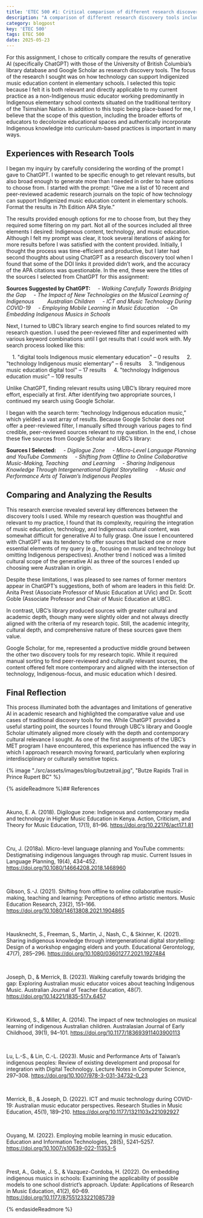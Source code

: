 ```yaml
---
title: 'ETEC 500 #1: Critical comparison of different research discovery tools'
description: "A comparison of different research discovery tools including ChatGPT, UBC Library, and Google Scholar"
category: blogpost
key: 'ETEC 500'
tags: ETEC 500
date: 2025-05-23
---
```

For this assignment, I chose to critically compare the results of generative AI (specifically ChatGPT) with those of the University of British Columbia’s library database and Google Scholar as research discovery tools. The focus of the research I sought was on how technology can support Indigenized music education content in elementary schools. I selected this topic because I felt it is both relevant and directly applicable to my current practice as a non-Indigenous music educator working predominantly in Indigenous elementary school contexts situated on the traditional territory of the Tsimshian Nation. In addition to this topic being place-based for me, I believe that the scope of this question, including the broader efforts of educators to decolonize educational spaces and authentically incorporate Indigenous knowledge into curriculum-based practices is important in many ways.

## Experiences with Research Tools
I began my inquiry by carefully considering the wording of the prompt I gave to ChatGPT. I wanted to be specific enough to get relevant results, but also broad enough to generate more than I needed in order to have options to choose from. I started with the prompt: “Give me a list of 10 recent and peer-reviewed academic research journals on the topic of how technology can support Indigenized music education content in elementary schools. Format the results in 7th Edition APA Style.”

The results provided enough options for me to choose from, but they they required some filtering on my part. Not all of the sources included all three elements I desired: Indigenous content, technology, and music education. Although I felt my prompt was clear, it took several iterations of asking for more results before I was satisfied with the content provided. Initially, I thought the process was time-efficient and productive, but I later had second thoughts about using ChatGPT as a research discovery tool when I found that some of the DOI links it provided didn’t work, and the accuracy of the APA citations was questionable. In the end, these were the titles of the sources I selected from ChatGPT for this assignment:

 **Sources Suggested by ChatGPT:**
  &nbsp;&nbsp;&nbsp;&nbsp;- *Walking Carefully Towards Bridging the Gap*
  &nbsp;&nbsp;&nbsp;&nbsp;- *The Impact of New Technologies on the Musical Learning of Indigenous* &nbsp;&nbsp;&nbsp;&nbsp;&nbsp;&nbsp;&nbsp;&nbsp;*Australian Children*
  &nbsp;&nbsp;&nbsp;&nbsp;- *ICT and Music Technology During COVID-19*
 &nbsp;&nbsp;&nbsp;&nbsp;- *Employing Mobile Learning in Music Education*
&nbsp;&nbsp;&nbsp;&nbsp;- *On Embedding Indigenous Musics in Schools*


Next, I turned to UBC’s library search engine to find sources related to my research question. I used the peer-reviewed filter and experimented with various keyword combinations until I got results that I could work with. My search process looked like this:

  &nbsp;&nbsp;&nbsp;&nbsp;1. "digital tools Indigenous music elementary education" – 0 results
   &nbsp;&nbsp;&nbsp;&nbsp;2. "technology Indigenous music elementary" – 6 results
  &nbsp;&nbsp;&nbsp;&nbsp;3. "Indigenous music education digital tool" – 17 results
  &nbsp;&nbsp;&nbsp;&nbsp;4. "technology Indigenous education music" – 109 results

Unlike ChatGPT, finding relevant results using UBC’s library required more effort, especially at first. After identifying two appropriate sources, I continued my search using Google Scholar.

I began with the search term: “technology Indigenous education music,” which yielded a vast array of results. Because Google Scholar does not offer a peer-reviewed filter, I manually sifted through various pages to find credible, peer-reviewed sources relevant to my question. In the end, I chose these five sources from Google Scholar and UBC’s library:

   **Sources I Selected:**
    &nbsp;&nbsp;&nbsp;&nbsp;- *Digilogue Zone*
    &nbsp;&nbsp;&nbsp;&nbsp;- *Micro-Level Language Planning and YouTube Comments*
    &nbsp;&nbsp;&nbsp;&nbsp;- *Shifting from Offline to Online Collaborative Music-Making, Teaching &nbsp;&nbsp;&nbsp;&nbsp;&nbsp;&nbsp;&nbsp;&nbsp;and Learning*
    &nbsp;&nbsp;&nbsp;&nbsp;- *Sharing Indigenous Knowledge Through Intergenerational Digital Storytelling*
    &nbsp;&nbsp;&nbsp;&nbsp;- *Music and Performance Arts of Taiwan’s Indigenous Peoples*

## Comparing and Analyzing the Results
This research exercise revealed several key differences between the discovery tools I used. While my research question was thoughtful and relevant to my practice, I found that its complexity, requiring the integration of music education, technology, and Indigenous cultural content, was somewhat difficult for generative AI to fully grasp. One issue I encountered with ChatGPT was its tendency to offer sources that lacked one or more essential elements of my query (e.g., focusing on music and technology but omitting Indigenous perspectives). Another trend I noticed was a limited cultural scope of the generative AI as three of the sources I ended up choosing were Australian in origin.

Despite these limitations, I was pleased to see names of former mentors appear in ChatGPT’s suggestions, both of whom are leaders in this field: Dr. Anita Prest (Associate Professor of Music Education at UVic) and Dr. Scott Goble (Associate Professor and Chair of Music Education at UBC).

In contrast, UBC’s library produced sources with greater cultural and academic depth, though many were slightly older and not always directly aligned with the criteria of my research topic. Still, the academic integrity, cultural depth, and comprehensive nature of these sources gave them value.

Google Scholar, for me, represented a productive middle ground between the other two discovery tools for my research topic. While it required manual sorting to find peer-reviewed and culturally relevant sources, the content offered felt more contemporary and aligned with the intersection of technology, Indigenous-focus, and music education which I desired.

## Final Reflection
This process illuminated both the advantages and limitations of generative AI in academic research and highlighted the comparative value and use cases of traditional discovery tools for me. While ChatGPT provided a useful starting point, the sources I found through UBC’s library and Google Scholar ultimately aligned more closely with the depth and contemporary cultural relevance I sought. As one of the first assignments of the UBC’s MET program I have encountered, this experience has influenced the way in which I approach research moving forward, particularly when exploring interdisciplinary or culturally sensitive topics.  


{% image "./src/assets/images/blog/butzetrail.jpg", "Butze Rapids Trail in Prince Rupert BC" %}


{% asideReadmore %}## References

<br>

Akuno, E. A. (2018). Digilogue zone: Indigenous and contemporary media and technology in Higher Music Education in Kenya. Action, Criticism, and Theory for Music Education, 17(1), 81–96. https://doi.org/10.22176/act17.1.81 

<br>

Cru, J. (2018a). Micro-level language planning and YouTube comments: Destigmatising indigenous languages through rap music. Current Issues in Language Planning, 19(4), 434–452. https://doi.org/10.1080/14664208.2018.1468960 

<br>

Gibson, S.-J. (2021). Shifting from offline to online collaborative music-making, teaching and learning: Perceptions of ethno artistic mentors. Music Education Research, 23(2), 151–166. https://doi.org/10.1080/14613808.2021.1904865 

<br>

Hausknecht, S., Freeman, S., Martin, J., Nash, C., & Skinner, K. (2021). Sharing indigenous knowledge through intergenerational digital storytelling: Design of a workshop engaging elders and youth. Educational Gerontology, 47(7), 285–296. https://doi.org/10.1080/03601277.2021.1927484 

<br>

Joseph, D., & Merrick, B. (2023). Walking carefully towards bridging the gap: Exploring Australian music educator voices about teaching Indigenous Music. Australian Journal of Teacher Education, 48(7). https://doi.org/10.14221/1835-517x.6457 

<br>

Kirkwood, S., & Miller, A. (2014). The impact of new technologies on musical learning of indigenous Australian children. Australasian Journal of Early Childhood, 39(1), 94–101. https://doi.org/10.1177/183693911403900113 

<br>

Lu, L.-S., & Lin, C.-L. (2023). Music and Performance Arts of Taiwan’s indigenous peoples: Review of existing development and proposal for integration with Digital Technology. Lecture Notes in Computer Science, 297–308. https://doi.org/10.1007/978-3-031-34732-0_23 

<br>

Merrick, B., & Joseph, D. (2022). ICT and music technology during COVID-19: Australian music educator perspectives. Research Studies in Music Education, 45(1), 189–210. https://doi.org/10.1177/1321103x221092927 

<br>

Ouyang, M. (2022). Employing mobile learning in music education. Education and Information Technologies, 28(5), 5241–5257. https://doi.org/10.1007/s10639-022-11353-5 

<br>

Prest, A., Goble, J. S., & Vazquez-Cordoba, H. (2022). On embedding indigenous musics in schools: Examining the applicability of possible models to one school district’s approach. Update: Applications of Research in Music Education, 41(2), 60–69. https://doi.org/10.1177/87551233221085739 




{% endasideReadmore %}

